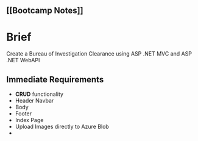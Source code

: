 [[Bootcamp Notes]]
---

# Brief
Create a Bureau of Investigation Clearance using ASP .NET MVC and ASP .NET WebAPI

## Immediate Requirements
- **CRUD** functionality
- Header Navbar
- Body
- Footer
- Index Page
- Upload Images directly to Azure Blob
- 